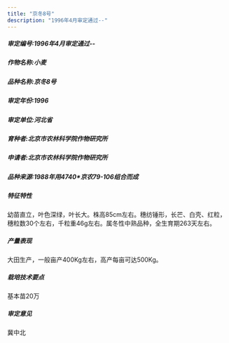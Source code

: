 ```yaml
---
title: "京冬8号"
description: "1996年4月审定通过--"
---
```

##### 审定编号:1996年4月审定通过--

##### 作物名称:小麦

##### 品种名称:京冬8号

##### 审定年份:1996

##### 审定单位:河北省

##### 育种者:北京市农林科学院作物研究所

##### 申请者:北京市农林科学院作物研究所

##### 品种来源:1988年用4740*京农79-106组合而成

##### 特征特性
幼苗直立，叶色深绿，叶长大。株高85cm左右。穗纺锤形，长芒、白壳、红粒，穗粒数30个左右，千粒重46g左右。属冬性中熟品种，全生育期263天左右。

##### 产量表现
大田生产，一般亩产400Kg左右，高产每亩可达500Kg。

##### 栽培技术要点
基本苗20万

##### 审定意见
冀中北
